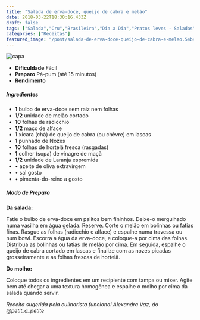 ```yaml
---
title: "Salada de erva-doce, queijo de cabra e melão"
date: 2018-03-22T18:30:16.433Z
draft: false
tags: ["Salada","Cru","Brasileira","Dia a Dia","Pratos leves - Saladas","Queijos","Receitas","Receitas simples e fáceis"]
categories: ["Receitas"]
featured_image: "/post/salada-de-erva-doce-queijo-de-cabra-e-melao.54b4570b.jpeg"
---
```


![capa](/post/salada-de-erva-doce-queijo-de-cabra-e-melao.54b4570b.jpeg)

*   **Dificuldade** Fácil
*   **Preparo** Pá-pum (até 15 minutos)
*   **Rendimento**

##### Ingredientes

*   **1** bulbo de erva-doce sem raiz nem folhas
*   **1/2** unidade de melão cortado
*   **10** folhas de radicchio
*   **1/2** maço de alface
*   **1** xícara (chá) de queijo de cabra (ou chèvre) em lascas
*   **1** punhado de Nozes
*   **10** folhas de hortelã fresca (rasgadas)
*   **1** colher (sopa) de vinagre de maçã
*   **1/2** unidade de Laranja espremida
*   • azeite de oliva extravirgem
*   • sal gosto
*   • pimenta-do-reino a gosto

##### Modo de Preparo

**Da salada:**

Fatie o bulbo de erva-doce em palitos bem fininhos. Deixe-o mergulhado numa vasilha em água gelada. Reserve. Corte o melão em bolinhas ou fatias finas. Rasgue as folhas (radicchio e alface) e espalhe numa travessa ou num bowl. Escorra a água da erva-doce, e coloque-a por cima das folhas. Distribua as bolinhas ou fatias de melão por cima. Em seguida, espalhe o queijo de cabra cortado em lascas e finalize com as nozes picadas grosseiramente e as folhas frescas de hortelã.

**Do molho:**

Coloque todos os ingredientes em um recipiente com tampa ou mixer. Agite bem até chegar a uma textura homogênea e espalhe o molho por cima da salada quando servir.

_Receita sugerida pela culinarista funcional Alexandra Vaz, do @petit\_a\_petite_
